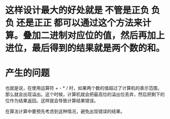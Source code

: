 # 这样设计最大的好处就是 不管是正负 负负 还是正正 都可以通过这个方法来计算。叠加二进制对应位的值，然后再加上进位，最后得到的结果就是两个数的和。

# 产生的问题

也就是说，在使用运算符 + - * / 时，如果两个数的值超过了计算机的表示范围，那么就会出现溢出。这个时候，计算机就会把最高位的溢出位丢弃，然后把剩下的位作为结果返回。这样就会导致计算结果错误。

在算法计算中要预先考虑到这种情况，避免出现错误的结果。